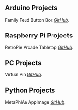 ## Arduino Projects

Family Feud Button Box *[GitHub](https://erniethetech.github.io/lock_out/)*.

## Raspberry Pi Projects

RetroPie Arcade Tabletop *[GitHub](https://erniethetech.github.io/retro_pi/)*.

## PC Projects

Virtual Pin *[GitHub](https://erniethetech.github.io/virtual_pin/)*.

## Python Projects
MetaPhlAn AppImage *[GitHub](https://github.com/Twin-Dragon97/AppImages-Capstone-Project/tree/pyinstaller_working)*.
